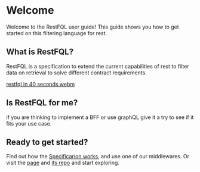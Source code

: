 # Welcome

Welcome to the RestFQL user guide! This guide shows you how to get started on this filtering language for rest.

## What is RestFQL?

RestFQL is a specification to extend the current capabilities of rest to filter data on retrieval to solve different contract requirements.

[restfql in 40 seconds.webm](https://user-images.githubusercontent.com/3071208/232897185-b2d965bc-9a3c-40a0-a145-2cd7af8f328c.webm)

## Is RestFQL for me?

if you are thinking to implement a BFF or use graphQL give it a try to see if it fits your use case.

## Ready to get started?

Find out how the [Specificarion works](https://www.restfql.com/docs/specification), and use one of our middlewares. Or visit the [page](https://www.restfql.com/) and [its repo](https://github.com/restfql) and start exploring.
